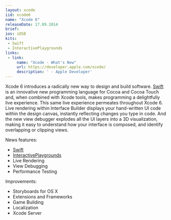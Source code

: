 ```yaml
---
layout: xcode
iid: xcode6
name: "Xcode 6"
releaseDate: 17.09.2014
brief: 
ios: iOS8
kits:
 - Swift
 - InteractivePlaygrounds
links:
 - link:
     name: "Xcode - What's New"
     url: https://developer.apple.com/xcode/
     description: ' - Apple Developer'
---
```


Xcode 6 introduces a radically new way to design and build software. [Swift](/Swift) is an innovative new programming language for Cocoa and Cocoa Touch and, when combined with Xcode tools, makes programming a delightfully live experience. This same live experience permeates throughout Xcode 6. Live rendering within Interface Builder displays your hand-written UI code within the design canvas, instantly reflecting changes you type in code. And the new view debugger explodes all the UI layers into a 3D visualization, making it easy to understand how your interface is composed, and identify overlapping or clipping views.

News features:

* [Swift](/Swift)
* [InteractivePlaygrounds](/InteractivePlaygrounds)
* Live Rendering
* View Debugging
* Performance Testing

Improvements:

* Storyboards for OS X
* Extensions and Frameworks
* Game Building
* Localization
* Xcode Server